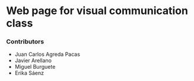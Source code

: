 # Web page for visual communication class

### Contributors

- Juan Carlos Agreda Pacas
- Javier Arellano
- Miguel Burguete
- Erika Sáenz
